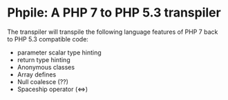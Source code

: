 Phpile: A PHP 7 to PHP 5.3 transpiler
=====================================



The transpiler will transpile the following language features of PHP 7 back to PHP 5.3 compatible code:

- parameter scalar type hinting
- return type hinting
- Anonymous classes
- Array defines
- Null coalesce (??)
- Spaceship operator (<=>)

